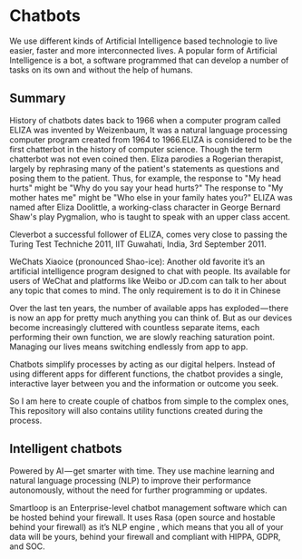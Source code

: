 # Chatbots
We use different kinds of Artificial Intelligence based technologie to live easier, faster and more interconnected lives. A popular form of Artificial Intelligence is a bot, a software programmed that can develop a number of tasks on its own and without the help of humans. 

## Summary
History of chatbots dates back to 1966 when a computer program called ELIZA was invented by Weizenbaum, It was a natural language processing computer program created from 1964 to 1966.ELIZA is considered to be the first chatterbot in the history of computer science. Though the term chatterbot was not even coined then. Eliza parodies a Rogerian therapist, largely by rephrasing many of the patient's statements as questions and posing them to the patient. Thus, for example, the response to "My head hurts" might be "Why do you say your head hurts?" The response to "My mother hates me" might be "Who else in your family hates you?" ELIZA was named after Eliza Doolittle, a working-class character in George Bernard Shaw's play Pygmalion, who is taught to speak with an upper class accent. 

Cleverbot a successful follower of ELIZA, comes very close to passing the Turing Test Techniche 2011, IIT Guwahati, India, 3rd September 2011.

WeChats Xiaoice (pronounced Shao-ice): Another old favorite it’s an artificial intelligence program designed to chat with people. Its available for users of WeChat and platforms like Weibo or JD.com can talk to her about any topic that comes to mind. The only requirement is to do it in Chinese

Over the last ten years, the number of available apps has exploded — there is now an app for pretty much anything you can think of. But as our devices become increasingly cluttered with countless separate items, each performing their own function, we are slowly reaching saturation point. Managing our lives means switching endlessly from app to app.

Chatbots simplify processes by acting as our digital helpers. Instead of using different apps for different functions, the chatbot provides a single, interactive layer between you and the information or outcome you seek.

So I am here to create couple of chatbos from simple to the complex ones, This repository will also contains utility functions created during the process. 

## Intelligent chatbots
Powered by AI — get smarter with time. They use machine learning and natural language processing (NLP) to improve their performance autonomously, without the need for further programming or updates.

Smartloop is an Enterprise-level chatbot management software which can be hosted behind your firewall. It uses Rasa (open source and hostable behind your firewall) as it’s NLP engine , which means that you all of your data will be yours, behind your firewall and compliant with HIPPA, GDPR, and SOC.
